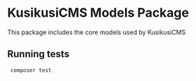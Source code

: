 # KusikusiCMS Models Package
This package includes the core models used by KusikusiCMS

## Running tests

```shell
 composer test
```